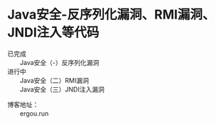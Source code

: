 # Java安全-反序列化漏洞、RMI漏洞、JNDI注入等代码
已完成  
　　Java安全（-）反序列化漏洞  
进行中  
　　Java安全（二）RMI漏洞  
　　Java安全（三）JNDI注入漏洞  
  
博客地址：  
　　ergou.run  
